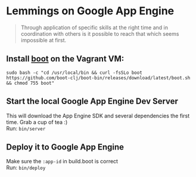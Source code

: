 # Lemmings on Google App Engine

> Through application of specific skills at the right time and in coordination with others is it possible to reach that which seems impossible at first.

## Install [boot](https://github.com/boot-clj/boot) on the Vagrant VM:
`sudo bash -c "cd /usr/local/bin && curl -fsSLo boot https://github.com/boot-clj/boot-bin/releases/download/latest/boot.sh && chmod 755 boot"`

## Start the local Google App Engine Dev Server
This will download the App Engine SDK and several dependencies the first time. Grab a cup of tea :)  
Run: `bin/server`

## Deploy it to Google App Engine
Make sure the `:app-id` in build.boot is correct  
Run: `bin/deploy`
